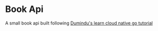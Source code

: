 # Book Api

A small book api built following [Dumindu's learn cloud native go tutorial](https://learning-cloud-native-go.github.io/)
